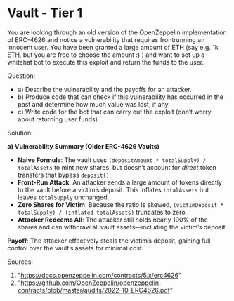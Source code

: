 # Vault - Tier 1
You are looking through an old version of the OpenZeppelin implementation of ERC-4626 and notice a vulnerability that requires frontrunning an innocent user. You have been granted a large amount of ETH (say e.g. 1k ETH, but you are free to choose the amount :) ) and want to set up a whitehat bot to execute this exploit and return the funds to the user.

Question:
- a) Describe the vulnerability and the payoffs for an attacker.
- b) Produce code that can check if this vulnerability has occurred in the past and determine how much value was lost, if any.
- c) Write code for the bot that can carry out the exploit (don’t worry about returning user funds).

Solution: 

**a) Vulnerability Summary (Older ERC-4626 Vaults)**

- **Naive Formula**: The vault uses `(depositAmount * totalSupply) / totalAssets` to mint new shares, but doesn’t account for *direct* token transfers that bypass `deposit()`.
- **Front-Run Attack**: An attacker sends a large amount of tokens directly to the vault before a victim’s deposit. This inflates `totalAssets` but leaves `totalSupply` unchanged.
- **Zero Shares for Victim**: Because the ratio is skewed, `(victimDeposit * totalSupply) / (inflated totalAssets)` truncates to zero.
- **Attacker Redeems All**: The attacker still holds nearly 100% of the shares and can withdraw all vault assets—including the victim’s deposit.

**Payoff**: The attacker effectively steals the victim’s deposit, gaining full control over the vault’s assets for minimal cost.

Sources:
1. "https://docs.openzeppelin.com/contracts/5.x/erc4626"
2. "https://github.com/OpenZeppelin/openzeppelin-contracts/blob/master/audits/2022-10-ERC4626.pdf"